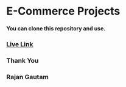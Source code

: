 # E-Commerce Projects

#### You can clone this repository and use.

### [Live Link](https://rgautam320.github.io/Ecommerce-Design/)

### Thank You

### Rajan Gautam
